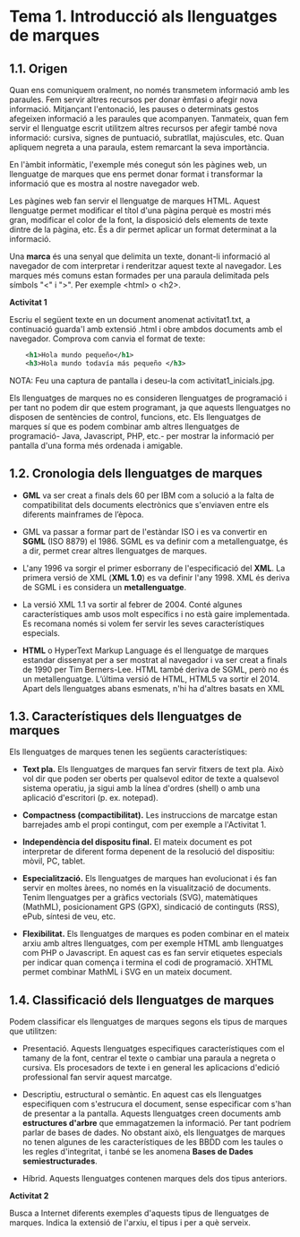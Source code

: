 # Tema 1. Introducció als llenguatges de marques

## 1.1. Origen

Quan ens comuniquem oralment, no només transmetem informació amb les paraules. Fem servir altres recursos per donar èmfasi o afegir nova informació. Mitjançant l'entonació, les pauses o determinats gestos afegeixen informació a les paraules que acompanyen. Tanmateix, quan fem servir el llenguatge escrit utilitzem altres recursos per afegir també nova informació: cursiva, signes de puntuació, subratllat, majúscules, etc. Quan apliquem negreta a una paraula, estem remarcant la seva importància.

En l'àmbit informàtic, l'exemple més conegut són les pàgines web, un llenguatge de marques que ens permet donar format i transformar la informació que es mostra al nostre navegador web.

Les pàgines web fan servir el llenguatge de marques HTML. Aquest llenguatge permet modificar el títol d'una pàgina perquè es mostri més gran, modificar el color de la font, la disposició dels elements de texte dintre de la pàgina, etc. És a dir permet aplicar un format determinat a la informació.

Una **marca** és una senyal que delimita un texte, donant-li informació al navegador de com interpretar i renderitzar aquest texte al navegador. Les marques més comuns estan formades per una paraula delimitada pels símbols "<" i ">". Per exemple &lt;html&gt; o &lt;h2&gt;. 

**Activitat 1** 

Escriu el següent texte en un document anomenat activitat1.txt, a continuació guarda'l amb extensió .html i obre ambdos documents amb el navegador. Comprova com canvia el format de texte:

```xml
    <h1>Hola mundo pequeño</h1>
    <h3>Hola mundo todavía más pequeño </h3>
```

NOTA: Feu una captura de pantalla i deseu-la com activitat1_inicials.jpg.

Els llenguatges de marques no es consideren llenguatges de programació i per tant no podem dir que estem programant, ja que aquests llenguatges no disposen de sentències de control, funcions, etc.
Els llenguatges de marques sí que es podem combinar amb altres llenguatges de programació- Java, Javascript, PHP, etc.- per mostrar la informació per pantalla d'una forma més ordenada i amigable.


## 1.2. Cronologia dels llenguatges de marques

* **GML** va ser creat a finals dels 60 per IBM com a solució a la falta de compatibilitat dels documents electrònics que s'enviaven entre els diferents
mainframes de l’època.

* GML va passar a formar part de l'estàndar ISO i es va convertir en **SGML**
(ISO 8879) el 1986. SGML es va definir com a metallenguatge, és a dir, permet crear altres llenguatges de marques.

* L'any 1996 va sorgir el primer esborrany de l'especificació del **XML**. La primera versió de XML (**XML 1.0**) es va definir l'any 1998. XML és deriva de
SGML i es considera un **metallenguatge**.

* La versió XML 1.1 va sortir al febrer de 2004. Conté algunes característiques amb usos molt específics i no està gaire implementada. Es recomana només
si volem fer servir les seves característiques especials.

* **HTML** o HyperText Markup Language és el llenguatge de marques estandar dissenyat per a ser mostrat al navegador i va ser creat a finals de 1990 per
Tim Berners-Lee. HTML també deriva de SGML, però no és un metallenguatge. L’última versió de HTML, HTML5 va sortir el 2014. Apart dels llenguatges abans esmenats, n'hi ha d'altres basats en XML

## 1.3. Característiques dels llenguatges de marques

Els llenguatges de marques tenen les següents característiques:

* **Text pla.** 
Els llenguatges de marques fan servir fitxers de text pla. Això vol dir que poden ser oberts per qualsevol editor de texte a qualsevol sistema operatiu, ja sigui amb la línea d'ordres (shell) o amb una aplicació d'escritori (p. ex. notepad).

* **Compactness (compactibilitat).** 
Les instruccions de marcatge estan barrejades amb el propi contingut, com per exemple a l'Activitat 1.

* **Independència del dispositu final.** 
El mateix document es pot interpretar de diferent forma depenent de la resolució del dispositiu: mòvil, PC, tablet.

* **Especialització.** 
Els llenguatges de marques han evolucionat i és fan servir en moltes àrees, no només en la visualització de documents. Tenim llenguatges per a gràfics vectorials (SVG), matemàtiques (MathML), posicionament GPS (GPX), sindicació de continguts (RSS), ePub, síntesi de veu, etc.

* **Flexibilitat.** Els llenguatges de marques es poden combinar en el mateix arxiu amb altres llenguatges, com per exemple HTML amb llenguatges com PHP o Javascript. En aquest cas es fan servir etiquetes especials per indicar quan comença i termina el codi de programació. XHTML permet combinar MathML i SVG en un mateix document. 

## 1.4. Classificació dels llenguatges de marques

Podem classificar els llenguatges de marques segons els tipus de marques que utilitzen:

* Presentació.
Aquests llenguatges especifiques característiques com el tamany de la font, centrar el texte o cambiar una paraula a negreta o cursiva. Els procesadors de texte i en general les aplicacions d'edició professional fan servir aquest marcatge.

* Descriptiu, estructural o semàntic.
En aquest cas els llenguatges especifiquen com s'estrucura el document, sense especificar com s'han de presentar a la pantalla. Aquests llenguatges creen documents amb **estructures d'arbre** que emmagatzemen la informació. Per tant podríem parlar de bases de dades. No obstant això, els llenguatges de marques no tenen algunes de les característiques de les BBDD com les taules o les regles d'integritat, i tanbé se les anomena **Bases de Dades semiestructurades**.

* Híbrid.
Aquests llenguatges contenen marques dels dos tipus anteriors.

**Activitat 2** 

Busca a Internet diferents exemples d'aquests tipus de llenguatges de marques. Indica la extensió de l'arxiu, el tipus i per a què serveix.